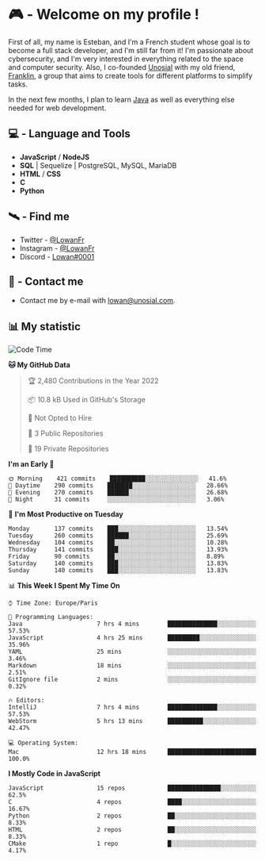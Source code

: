 # 🎮 - Welcome on my profile !
First of all, my name is Esteban, and I'm a French student whose goal is to become a full stack developer, and I'm still far from it!
I'm passionate about cybersecurity, and I'm very interested in everything related to the space and computer security.
Also, I co-founded [Unosial](https://github.com/Unosial) with my old friend, [Franklin](https://github.com/AbaFranklin/), a group that aims to create tools for different platforms to simplify tasks. 

In the next few months, I plan to learn [Java](https://www.java.com/) as well as everything else needed for web development.




## 💻 - Language and Tools
- **JavaScript** / **NodeJS**
- **SQL** | Sequelize | PostgreSQL, MySQL, MariaDB
- **HTML** / **CSS**
- **C**
- **Python**

## 🛰️ - Find me

 - Twitter - [@LowanFr](https://twitter.com/LowanFr/)
 - Instagram - [@LowanFr](https://instagram.com/LowanFr)
 - Discord -  [Lowan#0001](https://unosial.bio/Lowan)
 
## 📡 - Contact me
 - Contact me by e-mail with [lowan@unosial.com](mailto:lowan@unosial.com).

## 📊 My statistic
<!--START_SECTION:waka-->
![Code Time](http://img.shields.io/badge/Code%20Time-12%20hrs%2018%20mins-blue)

**🐱 My GitHub Data** 

> 🏆 2,480 Contributions in the Year 2022
 > 
> 📦 10.8 kB Used in GitHub's Storage 
 > 
> 🚫 Not Opted to Hire
 > 
> 📜 3 Public Repositories 
 > 
> 🔑 19 Private Repositories  
 > 
**I'm an Early 🐤** 

```text
🌞 Morning    421 commits    ██████████░░░░░░░░░░░░░░░   41.6% 
🌆 Daytime    290 commits    ███████░░░░░░░░░░░░░░░░░░   28.66% 
🌃 Evening    270 commits    ██████░░░░░░░░░░░░░░░░░░░   26.68% 
🌙 Night      31 commits     ░░░░░░░░░░░░░░░░░░░░░░░░░   3.06%

```
📅 **I'm Most Productive on Tuesday** 

```text
Monday       137 commits    ███░░░░░░░░░░░░░░░░░░░░░░   13.54% 
Tuesday      260 commits    ██████░░░░░░░░░░░░░░░░░░░   25.69% 
Wednesday    104 commits    ██░░░░░░░░░░░░░░░░░░░░░░░   10.28% 
Thursday     141 commits    ███░░░░░░░░░░░░░░░░░░░░░░   13.93% 
Friday       90 commits     ██░░░░░░░░░░░░░░░░░░░░░░░   8.89% 
Saturday     140 commits    ███░░░░░░░░░░░░░░░░░░░░░░   13.83% 
Sunday       140 commits    ███░░░░░░░░░░░░░░░░░░░░░░   13.83%

```


📊 **This Week I Spent My Time On** 

```text
⌚︎ Time Zone: Europe/Paris

💬 Programming Languages: 
Java                     7 hrs 4 mins        ██████████████░░░░░░░░░░░   57.53% 
JavaScript               4 hrs 25 mins       █████████░░░░░░░░░░░░░░░░   35.96% 
YAML                     25 mins             ░░░░░░░░░░░░░░░░░░░░░░░░░   3.46% 
Markdown                 18 mins             ░░░░░░░░░░░░░░░░░░░░░░░░░   2.51% 
GitIgnore file           2 mins              ░░░░░░░░░░░░░░░░░░░░░░░░░   0.32%

🔥 Editors: 
IntelliJ                 7 hrs 4 mins        ██████████████░░░░░░░░░░░   57.53% 
WebStorm                 5 hrs 13 mins       ██████████░░░░░░░░░░░░░░░   42.47%

💻 Operating System: 
Mac                      12 hrs 18 mins      █████████████████████████   100.0%

```

**I Mostly Code in JavaScript** 

```text
JavaScript               15 repos            ███████████████░░░░░░░░░░   62.5% 
C                        4 repos             ████░░░░░░░░░░░░░░░░░░░░░   16.67% 
Python                   2 repos             ██░░░░░░░░░░░░░░░░░░░░░░░   8.33% 
HTML                     2 repos             ██░░░░░░░░░░░░░░░░░░░░░░░   8.33% 
CMake                    1 repo              █░░░░░░░░░░░░░░░░░░░░░░░░   4.17%

```



<!--END_SECTION:waka-->
